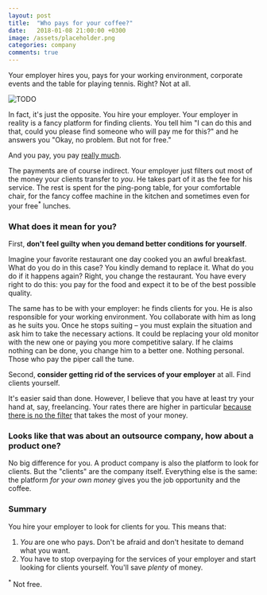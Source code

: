 ```yaml
---
layout: post
title:  "Who pays for your coffee?"
date:   2018-01-08 21:00:00 +0300
image: /assets/placeholder.png
categories: company
comments: true
---
```


Your employer hires you, pays for your working environment, corporate events and the table for playing tennis. Right? Not at all.

<img alt="TODO" src="{{ site.url }}{{ page.image }}">

In fact, it's just the opposite. You hire your employer. Your employer in reality is a fancy platform for finding clients. You tell him "I can do this and that, could you please find someone who will pay me for this?" and he answers you "Okay, no problem. But not for free."

And you pay, you pay [really much](https://www.entrepreneurs-journey.com/2641/is-outsourcing-exploitation/).

The payments are of course indirect. Your employer just filters out most of the money your clients transfer to _you_. He takes part of it as the fee for his service. The rest is spent for the ping-pong table, for your comfortable chair, for the fancy coffee machine in the kitchen and sometimes even for your free<sup>*</sup> lunches.

### What does it mean for you?

First, __don't feel guilty when you demand better conditions for yourself__.

Imagine your favorite restaurant one day cooked you an awful breakfast. What do you do in this case? You kindly demand to replace it. What do you do if it happens again? Right, you change the restaurant. You have every right to do this: you pay for the food and expect it to be of the best possible quality.

The same has to be with your employer: he finds clients for you. He is also responsible for your working environment. You collaborate with him as long as he suits you. Once he stops suiting – you must explain the situation and ask him to take the necessary actions. It could be replacing your old monitor with the new one or paying you more competitive salary. If he claims nothing can be done, you change him to a better one. Nothing personal. Those who pay the piper call the tune.

Second, __consider getting rid of the services of your employer__ at all. Find clients yourself.

It's easier said than done. However, I believe that you have at least try your hand at, say, freelancing. Your rates there are higher in particular [because there is no the filter](https://www.quora.com/Why-are-freelancers-paid-more-than-employees) that takes the most of your money.

### Looks like that was about an outsource company, how about a product one?

No big difference for you. A product company is also the platform to look for clients. But the "clients" are the company itself. Everything else is the same: the platform _for your own money_ gives you the job opportunity and the coffee.

### Summary

You hire your employer to look for clients for you. This means that:

1. _You_ are one who pays. Don't be afraid and don't hesitate to demand what you want.
2. You have to stop overpaying for the services of your employer and start looking for clients yourself. You'll save _plenty_ of money.

<sup>*</sup> Not free.